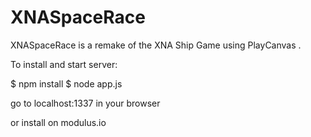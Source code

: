 # XNASpaceRace
XNASpaceRace is a remake of the XNA Ship Game using PlayCanvas
.

To install and start server:

$ npm install
$ node app.js

go to localhost:1337 in your browser

or install on modulus.io
